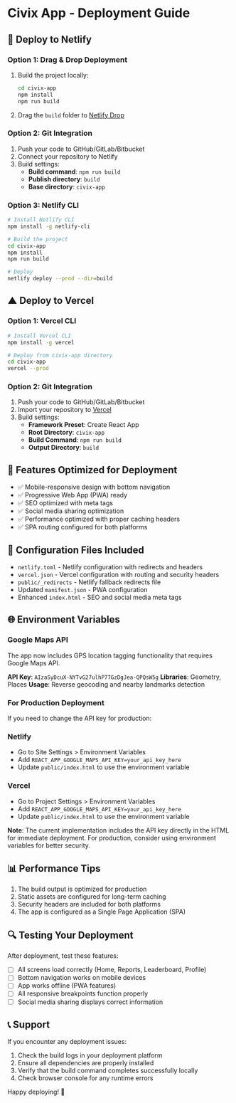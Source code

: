 # Civix App - Deployment Guide

## 🚀 Deploy to Netlify

### Option 1: Drag & Drop Deployment
1. Build the project locally:
   ```bash
   cd civix-app
   npm install
   npm run build
   ```
2. Drag the `build` folder to [Netlify Drop](https://app.netlify.com/drop)

### Option 2: Git Integration
1. Push your code to GitHub/GitLab/Bitbucket
2. Connect your repository to Netlify
3. Build settings:
   - **Build command**: `npm run build`
   - **Publish directory**: `build`
   - **Base directory**: `civix-app`

### Option 3: Netlify CLI
```bash
# Install Netlify CLI
npm install -g netlify-cli

# Build the project
cd civix-app
npm install
npm run build

# Deploy
netlify deploy --prod --dir=build
```

## ▲ Deploy to Vercel

### Option 1: Vercel CLI
```bash
# Install Vercel CLI
npm install -g vercel

# Deploy from civix-app directory
cd civix-app
vercel --prod
```

### Option 2: Git Integration
1. Push your code to GitHub/GitLab/Bitbucket
2. Import your repository to [Vercel](https://vercel.com)
3. Build settings:
   - **Framework Preset**: Create React App
   - **Root Directory**: `civix-app`
   - **Build Command**: `npm run build`
   - **Output Directory**: `build`

## 📱 Features Optimized for Deployment

- ✅ Mobile-responsive design with bottom navigation
- ✅ Progressive Web App (PWA) ready
- ✅ SEO optimized with meta tags
- ✅ Social media sharing optimization
- ✅ Performance optimized with proper caching headers
- ✅ SPA routing configured for both platforms

## 🔧 Configuration Files Included

- `netlify.toml` - Netlify configuration with redirects and headers
- `vercel.json` - Vercel configuration with routing and security headers
- `public/_redirects` - Netlify fallback redirects file
- Updated `manifest.json` - PWA configuration
- Enhanced `index.html` - SEO and social media meta tags

## 🌐 Environment Variables

### Google Maps API
The app now includes GPS location tagging functionality that requires Google Maps API.

**API Key**: `AIzaSyDcuX-NYTvG27ulhP77GzDgJea-QPQsW5g`
**Libraries**: Geometry, Places
**Usage**: Reverse geocoding and nearby landmarks detection

### For Production Deployment
If you need to change the API key for production:

### Netlify
- Go to Site Settings > Environment Variables
- Add `REACT_APP_GOOGLE_MAPS_API_KEY=your_api_key_here`
- Update `public/index.html` to use the environment variable

### Vercel
- Go to Project Settings > Environment Variables  
- Add `REACT_APP_GOOGLE_MAPS_API_KEY=your_api_key_here`
- Update `public/index.html` to use the environment variable

**Note**: The current implementation includes the API key directly in the HTML for immediate deployment. For production, consider using environment variables for better security.

## 📊 Performance Tips

1. The build output is optimized for production
2. Static assets are configured for long-term caching
3. Security headers are included for both platforms
4. The app is configured as a Single Page Application (SPA)

## 🔍 Testing Your Deployment

After deployment, test these features:
- [ ] All screens load correctly (Home, Reports, Leaderboard, Profile)
- [ ] Bottom navigation works on mobile devices
- [ ] App works offline (PWA features)
- [ ] All responsive breakpoints function properly
- [ ] Social media sharing displays correct information

## 📞 Support

If you encounter any deployment issues:
1. Check the build logs in your deployment platform
2. Ensure all dependencies are properly installed
3. Verify that the build command completes successfully locally
4. Check browser console for any runtime errors

Happy deploying! 🎉